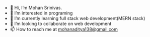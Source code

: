 - 👋 Hi, I’m Mohan Srinivas.
- 👀 I’m interested in programing
- 🌱 I’m currently learning full stack web development(MERN stack)
- 💞️ I’m looking to collaborate on web development
- 📫 How to reach me at mohanaditya138@gmail.com

<!---
mohan138/mohan138 is a ✨ special ✨ repository because its `README.md` (this file) appears on your GitHub profile.
You can click the Preview link to take a look at your changes.
--->
